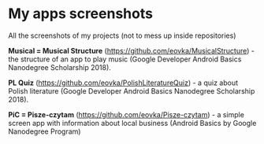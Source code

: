 # My apps screenshots
All the screenshots of my projects (not to mess up inside repositories)

<b>Musical = Musical Structure</b> (https://github.com/eovka/MusicalStructure) - the structure of an app to play music (Google Developer Android Basics Nanodegree Scholarship 2018).

<b>PL Quiz</b> (https://github.com/eovka/PolishLiteratureQuiz) - a quiz about Polish literature (Google Developer Android Basics Nanodegree Scholarship 2018).

<b>PiC = Pisze-czytam</b> (https://github.com/eovka/Pisze-czytam) - a simple screen app with information about local business (Android Basics by Google Nanodegree Program) 

